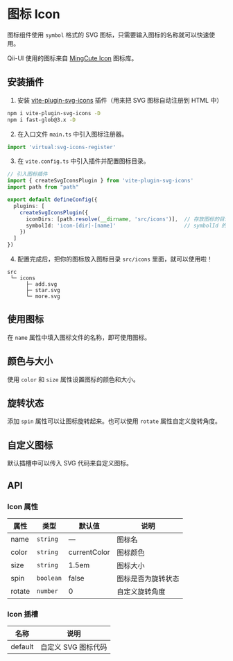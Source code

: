 # 图标 Icon
图标组件使用 `symbol` 格式的 SVG 图标，只需要输入图标的名称就可以快速使用。

Qii-UI 使用的图标来自 [MingCute Icon](https://www.mingcute.com/) 图标库。


## 安装插件
1. 安装 [vite-plugin-svg-icons](https://github.com/vbenjs/vite-plugin-svg-icons) 插件（用来把 SVG 图标自动注册到 HTML 中）
```bash
npm i vite-plugin-svg-icons -D
npm i fast-glob@3.x -D
```

2. 在入口文件 `main.ts` 中引入图标注册器。
```ts
import 'virtual:svg-icons-register'
```

3. 在 `vite.config.ts` 中引入插件并配置图标目录。
```ts {7-10}
// 引入图标插件
import { createSvgIconsPlugin } from 'vite-plugin-svg-icons'
import path from "path"

export default defineConfig({
  plugins: [
    createSvgIconsPlugin({
      iconDirs: [path.resolve(__dirname, 'src/icons')],  // 存放图标的目录
      symbolId: 'icon-[dir]-[name]'                      // symbolId 的格式
    })
  ]
})
```

4. 配置完成后，把你的图标放入图标目录 `src/icons` 里面，就可以使用啦！
```
src
 └─ icons
      ├─ add.svg
      ├─ star.svg
      └─ more.svg
```


## 使用图标
在 `name` 属性中填入图标文件的名称，即可使用图标。
<demo src="./demo/icon/basic.vue"/>


## 颜色与大小
使用 `color` 和 `size` 属性设置图标的颜色和大小。
<demo src="./demo/icon/color.vue"/>


## 旋转状态
添加 `spin` 属性可以让图标旋转起来。也可以使用 `rotate` 属性自定义旋转角度。
<demo src="./demo/icon/spin.vue"/>


## 自定义图标
默认插槽中可以传入 SVG 代码来自定义图标。
<demo src="./demo/icon/svg.vue"/>


## API
### Icon 属性
| 属性 | 类型 | 默认值 | 说明 |
| --- | --- | --- | --- |
| name    | `string`  | —             | 图标名 |
| color   | `string`  | currentColor  | 图标颜色 |
| size    | `string`  | 1.5em         | 图标大小 |
| spin    | `boolean` | false         | 图标是否为旋转状态 |
| rotate  | `number`  | 0             | 自定义旋转角度 |

### Icon 插槽
| 名称 | 说明 |
| --- | --- |
| default | 自定义 SVG 图标代码 |
